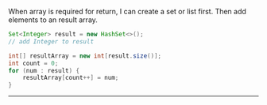 When array is required for return, I can create a set or list first. Then add elements to an result array.

``` java
Set<Integer> result = new HashSet<>();
// add Integer to result

int[] resultArray = new int[result.size()];
int count = 0;
for (num : result) {
    resultArray[count++] = num;
}
```
---
